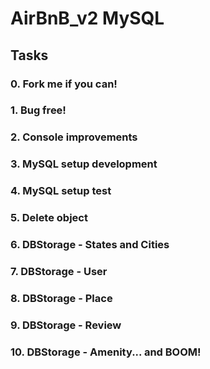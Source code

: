 # AirBnB_v2 MySQL
## Tasks

### 0. Fork me if you can!

### 1. Bug free!

### 2. Console improvements

### 3. MySQL setup development

### 4. MySQL setup test

### 5. Delete object

### 6. DBStorage - States and Cities

### 7. DBStorage - User

### 8. DBStorage - Place

### 9. DBStorage - Review

### 10. DBStorage - Amenity... and BOOM!
